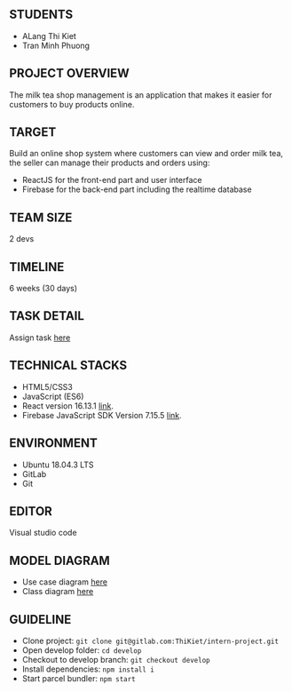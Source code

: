 
## STUDENTS
* ALang Thi Kiet
* Tran Minh Phuong

## PROJECT OVERVIEW
The milk tea shop management is an application that makes it easier for customers to buy products online.

## TARGET
Build an online shop system where customers can view and order milk tea, the seller can manage their products and orders using:

* ReactJS for the front-end part and user interface
* Firebase for the back-end part including the realtime database

## TEAM SIZE
2 devs

## TIMELINE
6 weeks (30 days)

## TASK DETAIL
Assign task  [here](https://docs.google.com/spreadsheets/d/1h-ikZsESBfVPG64iG6kAKKMPWJbtt7vnx8d2z6g3fi0/edit#gid=0)

## TECHNICAL STACKS
* HTML5/CSS3
* JavaScript (ES6)
* React version 16.13.1 [link](https://github.com/facebook/react/releases/tag/v16.13.1).
* Firebase JavaScript SDK Version 7.15.5  [link](https://github.com/firebase/firebase-js-sdk/issues/3179).

## ENVIRONMENT
* Ubuntu 18.04.3 LTS
* GitLab
* Git

## EDITOR
Visual studio code

## MODEL DIAGRAM
* Use case diagram [here](https://app.diagrams.net/#G14kWb7ijCHMU-YrqgQSjhdeYLr8DUKr45)
* Class diagram [here](https://dbdiagram.io/d/5ef4235c9ea313663b3b08b4)

## GUIDELINE
* Clone project: `git clone git@gitlab.com:ThiKiet/intern-project.git`
* Open develop folder: `cd develop`
* Checkout to develop branch: `git checkout develop`
* Install dependencies: `npm install i`
* Start parcel bundler: `npm start`


